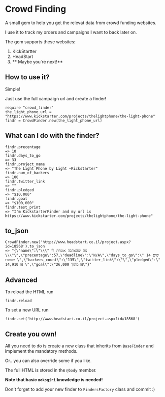 # Crowd Finding
A small gem to help you get the relevat data from crowd funding websites.

I use it to track my orders and campaigns I want to back later on.

The gem supports these websites:

1. KickStartter
2. HeadStart
3. ** Maybe you're next!**

## How to use it?
Simple!

Just use the full campaign url and create a finder!

	require "crowd_finder"
	the_light_phone_url = "https://www.kickstarter.com/projects/thelightphone/the-light-phone"
	findr = CrowdFinder.new(the_light_phone_url)
	
## What can I do with the finder?

	findr.precentage
	=> 10
	findr.days_to_go
	=> 33
	findr.project_name
	=> "The Light Phone by Light —Kickstarter"
	findr.num_of_backers
	=> 100
	findr.twitter_link
	=> ""
	findr.pledged
	=> "$10,000"
	findr.goal
	=> "$100,000"
	findr.test_print
	=> "I'm KickstarterFinder and my url is https://www.kickstarter.com/projects/thelightphone/the-light-phone"

## to_json
	CrowdFinder.new('http://www.headstart.co.il/project.aspx?id=18568').to_json
	=> "{\"name\":\"\\\" מה שהאהבה אומרת לי \\\"\",\"precentage\":57,\"deadline\":\"N/A\",\"days_to_go\":\" 14 ימים שנותרו \",\"backers_count\":\"135\",\"twitter_link\":\"\",\"pledged\":\" 14,910 ₪ \",\"goal\":\"מתוך 26,000 ₪\"}"
	
## Advanced
To reload the HTML run
	
	findr.reload

To set a new URL run
	
	findr.set('http://www.headstart.co.il/project.aspx?id=18568')
	
## Create you own!
All you need to do is create a new class that inherits from `BaseFinder` and implement the mandatory methods.

Or.. you can also override some if you like.

The full HTML is stored in the `@body` member.

**Note that basic `nokogiri` knowledge is needed!**

Don't forget to add your new finder to `FindersFactory` class and commit :)